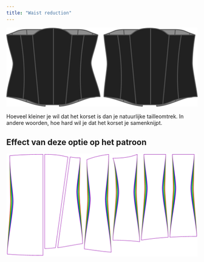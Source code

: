 ```yaml
---
title: "Waist reduction"
---
```


![De optie voor reductie taille bij Cathrin](./waistreduction.svg)

Hoeveel kleiner je wil dat het korset is dan je natuurlijke tailleomtrek. In andere woorden, hoe hard wil je dat het korset je samenknijpt.

## Effect van deze optie op het patroon

![Deze afbeelding toont het effect van deze optie door meerdere varianten die een andere waarde hebben voor deze optie te vervangen](cathrin_waistreduction_sample.svg "Effect van deze optie op het patroon")
